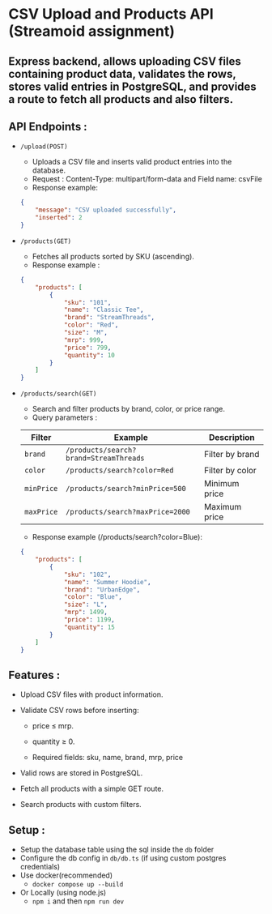 # CSV Upload and Products API (Streamoid assignment)

## Express backend, allows uploading CSV files containing product data, validates the rows, stores valid entries in PostgreSQL, and provides a route to fetch all products and also filters.

## API Endpoints :

-   <code>/upload(POST)</code>

    -   Uploads a CSV file and inserts valid product entries into the database.
    -   Request : Content-Type: multipart/form-data and Field name: csvFile
    -   Response example:

    ```json
    {
    	"message": "CSV uploaded successfully",
    	"inserted": 2
    }
    ```

-   <code>/products(GET)</code>

    -   Fetches all products sorted by SKU (ascending).
    -   Response example :

    ```json
    {
    	"products": [
    		{
    			"sku": "101",
    			"name": "Classic Tee",
    			"brand": "StreamThreads",
    			"color": "Red",
    			"size": "M",
    			"mrp": 999,
    			"price": 799,
    			"quantity": 10
    		}
    	]
    }
    ```

-   <code>/products/search(GET)</code>

    -   Search and filter products by brand, color, or price range.
    -   Query parameters :

    | Filter     | Example                                | Description     |
    | ---------- | -------------------------------------- | --------------- |
    | `brand`    | `/products/search?brand=StreamThreads` | Filter by brand |
    | `color`    | `/products/search?color=Red`           | Filter by color |
    | `minPrice` | `/products/search?minPrice=500`        | Minimum price   |
    | `maxPrice` | `/products/search?maxPrice=2000`       | Maximum price   |

    -   Response example (/products/search?color=Blue):

    ```json
    {
    	"products": [
    		{
    			"sku": "102",
    			"name": "Summer Hoodie",
    			"brand": "UrbanEdge",
    			"color": "Blue",
    			"size": "L",
    			"mrp": 1499,
    			"price": 1199,
    			"quantity": 15
    		}
    	]
    }
    ```

## Features :

-   Upload CSV files with product information.
-   Validate CSV rows before inserting:

    -   price ≤ mrp.

    -   quantity ≥ 0.

    -   Required fields: sku, name, brand, mrp, price

-   Valid rows are stored in PostgreSQL.
-   Fetch all products with a simple GET route.
-   Search products with custom filters.

## Setup :

-   Setup the database table using the sql inside the <code>db</code> folder
-   Configure the db config in <code>db/db.ts</code> (if using custom postgres credentials)
-   Use docker(recommended)
    -   <code>docker compose up --build</code>
-   Or Locally (using node.js)
    -   <code>npm i</code> and then <code>npm run dev</code>

```

```
